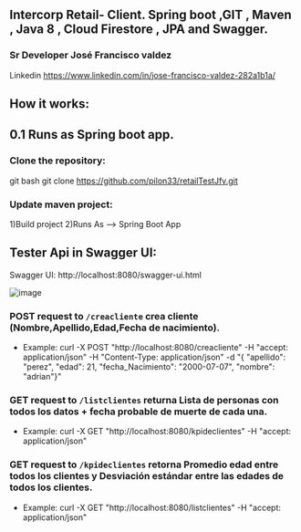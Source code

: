## Intercorp Retail- Client. Spring boot ,GIT ,  Maven , Java 8 , Cloud Firestore , JPA and Swagger.

### Sr Developer José Francisco valdez 
 Linkedin https://www.linkedin.com/in/jose-francisco-valdez-282a1b1a/

## How it works:
## 0.1 Runs as Spring boot app.

### Clone the repository:
git bash
git clone https://github.com/pilon33/retailTestJfv.git

### Update maven project:
1)Build project 
2)Runs As --> Spring Boot App

## Tester Api in Swagger UI:
Swagger UI: http://localhost:8080/swagger-ui.html

![image](https://user-images.githubusercontent.com/12847173/113461420-e5b2c880-93f2-11eb-84a7-acdccfbf80a7.png)

### POST request to `/creacliente` crea cliente (Nombre,Apellido,Edad,Fecha de nacimiento).
* Example: curl -X POST "http://localhost:8080/creacliente" -H "accept: application/json" -H "Content-Type: application/json" -d "{ \"apellido\": \"perez\", \"edad\": 21, \"fecha_Nacimiento\": \"2000-07-07\", \"nombre\": \"adrian\"}"

### GET request to `/listclientes` returna Lista de personas con todos los datos + fecha probable de muerte de cada una.
* Example: curl -X GET "http://localhost:8080/kpideclientes" -H "accept: application/json"

### GET request to `/kpideclientes` retorna Promedio edad entre todos los clientes y Desviación estándar entre las edades de todos los clientes.
* Example: curl -X GET "http://localhost:8080/listclientes" -H "accept: application/json"




